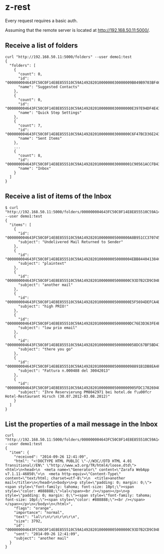 # z-rest

Every request requires a basic auth.

Assuming that the remote server is located at http://192.168.50.11:5000/.

## Receive a list of folders

    curl "http://192.168.50.11:5000/folders" --user demo1:test
    {
      "folders": [
        {
          "count": 0,
          "id": "000000004643FC50C0F14E8E855510C59A14928201000000030000009B049B9703BF46CC9FA0EE078DE6666200000000",
          "name": "Suggested Contacts"
        },
        {
          "count": 0,
          "id": "000000004643FC50C0F14E8E855510C59A14928201000000030000000E397E94DF4E430DA5933BAD7C8B5BF100000000",
          "name": "Quick Step Settings"
        },
        {
          "count": 7,
          "id": "000000004643FC50C0F14E8E855510C59A1492820100000003000000C6F47BCD36E243C89B35612CBE71441100000000",
          "name": "Sent Items"
        },
        ...
        {
          "count": 8,
          "id": "000000004643FC50C0F14E8E855510C59A14928201000000030000001C90561ACCFB43B29087BD2F2ABAD1BF00000000",
          "name": "Inbox"
        }
      ]
    }

## Receive a list of items of the Inbox

    $ curl "http://192.168.50.11:5000/folders/000000004643FC50C0F14E8E855510C59A14928201000000030000001C90561ACCFB43B29087BD2F2ABAD1BF00000000" --user demo1:test
    {
      "items": [
        {
          "id": "000000004643FC50C0F14E8E855510C59A1492820100000005000000A8B951CC37074548AC41B1DC1CA0888300000000",
          "subject": "Undelivered Mail Returned to Sender"
        },
        {
          "id": "000000004643FC50C0F14E8E855510C59A14928201000000050000004EBB844041384C70807FEF587E9B73F600000000",
          "subject": "plaintext"
        },
        {
          "id": "000000004643FC50C0F14E8E855510C59A1492820100000005000000C93D7B2CD9C04E30B6FB3748DAE0C17000000000",
          "subject": "another mail"
        },
        {
          "id": "000000004643FC50C0F14E8E855510C59A1492820100000005000000E5F5694DEFCA4D10B56BB47F169BE96300000000",
          "subject": "high PRIO!"
        },
        {
          "id": "000000004643FC50C0F14E8E855510C59A1492820100000005000000DC76E3D363FE4E7982E6B8EEDFD359A000000000",
          "subject": "low prio email"
        },
        {
          "id": "000000004643FC50C0F14E8E855510C59A1492820100000005000000058DC67BF5BD41B48F7619B8B600EC3B00000000",
          "subject": "there you go"
        },
        {
          "id": "000000004643FC50C0F14E8E855510C59A149282010000000500000098891B1DB8EA4F8C85C582A22533EBDE00000000",
          "subject": "Fattura n.000488 del 30042013"
        },
        {
          "id": "000000004643FC50C0F14E8E855510C59A1492820100000005000000905FDC170269407FAF2ABDC34DECD4B500000000",
          "subject": "Ihre Reservierung PM8042971 bei hotel.de f\u00fcr Hotel-Restaurant Hirsch (30.07.2012-03.08.2012)"
        }
      ]
    }


## List the properties of a mail message in the Inbox

    curl "http://192.168.50.11:5000/folders/000000004643FC50C0F14E8E855510C59A14928201000000030000001C90561ACCFB43B29087BD2F2ABAD1BF00000000/items/000000004643FC50C0F14E8E855510C59A1492820100000005000000C93D7B2CD9C04E30B6FB3748DAE0C17000000000" --user demo1:test
    {
      "item": {
        "received": "2014-09-26 12:41:09",
        "html": "<!DOCTYPE HTML PUBLIC \"-//W3C//DTD HTML 4.01 Transitional//EN\" \"http://www.w3.org/TR/html4/loose.dtd\"><html>\n<head>\n  <meta name=\"Generator\" content=\"Zarafa WebApp v7.1.11-46050\">\n  <meta http-equiv=\"Content-Type\" content=\"text/html; charset=utf-8\">\n  <title>another mail</title>\n</head>\n<body>\n<p style=\"padding: 0; margin: 0;\"><span style=\"font-family: tahoma; font-size: 10pt;\"><span style=\"color: #888888;\">lal</span><br /></span></p>\n<p style=\"padding: 0; margin: 0;\"><span style=\"font-family: tahoma; font-size: 10pt;\"><span style=\"color: #888888;\"><br /></span></span></p>\n</body>\n</html>",
        "flags": "orange",
        "importance": "normal",
        "text": "lal\r\n\r\n\r\n\r\n",
        "size": 3792,
        "id": "000000004643FC50C0F14E8E855510C59A1492820100000005000000C93D7B2CD9C04E30B6FB3748DAE0C17000000000",
        "sent": "2014-09-26 12:41:09",
        "subject": "another mail"
      }
    }
